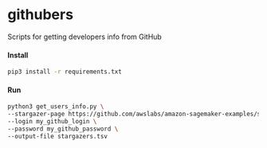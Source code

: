 # githubers

Scripts for getting developers info from GitHub

#### Install
```bash
pip3 install -r requirements.txt
```

#### Run
```bash
python3 get_users_info.py \
--stargazer-page https://github.com/awslabs/amazon-sagemaker-examples/stargazers \
--login my_github_login \
--password my_github_password \
--output-file stargazers.tsv
```
